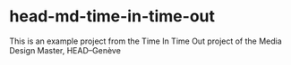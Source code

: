 # head-md-time-in-time-out
This is an example project from the Time In Time Out project of the Media Design Master, HEAD–Genève
